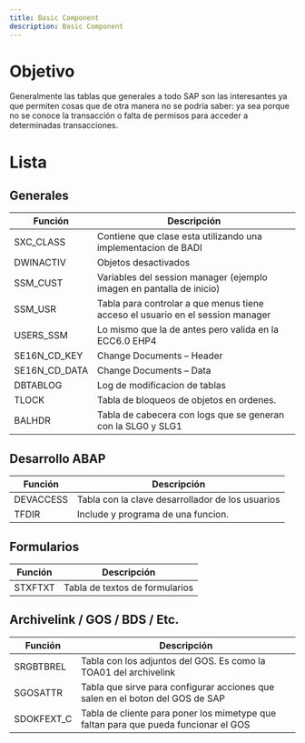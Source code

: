 ```yaml
---
title: Basic Component
description: Basic Component
---
```


# Objetivo

Generalmente las tablas que generales a todo SAP son las interesantes ya que permiten cosas que de otra manera no se podría saber: ya sea porque no se conoce la transacción o falta de permisos para acceder a determinadas transacciones.

# Lista

## Generales

Función | Descripción
--------|--------
SXC_CLASS |	Contiene que clase esta utilizando una implementacion de BADI
DWINACTIV |	Objetos desactivados
SSM_CUST | Variables del session manager (ejemplo imagen en pantalla de inicio)
SSM_USR	| Tabla para controlar a que menus tiene acceso el usuario en el session manager
USERS_SSM |	Lo mismo que la de antes pero valida en la ECC6.0 EHP4
SE16N_CD_KEY | Change Documents – Header
SE16N_CD_DATA |	Change Documents – Data
DBTABLOG | Log de modificacion de tablas
TLOCK | Tabla de bloqueos de objetos en ordenes. 
BALHDR | Tabla de cabecera con logs que se generan con la SLG0 y SLG1

## Desarrollo ABAP

Función | Descripción
--------|--------
DEVACCESS |	Tabla con la clave desarrollador de los usuarios
TFDIR |	Include y programa de una funcion.

## Formularios

Función | Descripción
--------|--------
STXFTXT | Tabla de textos de formularios

## Archivelink / GOS / BDS / Etc.

Función | Descripción
--------|--------
SRGBTBREL |	Tabla con los adjuntos del GOS. Es como la TOA01 del archivelink
SGOSATTR | Tabla que sirve para configurar acciones que salen en el boton del GOS de SAP
SDOKFEXT_C | Tabla de cliente para poner los mimetype que faltan para que pueda funcionar el GOS